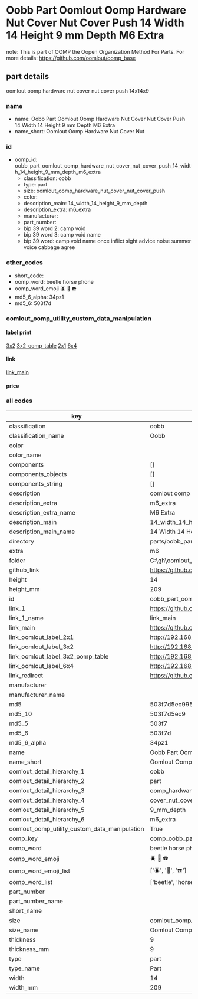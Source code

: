 # Oobb Part Oomlout Oomp Hardware Nut Cover Nut Cover Push 14 Width 14 Height 9 mm Depth M6 Extra  

note: This is part of OOMP the Oopen Organization Method For Parts. For more details: https://github.com/oomlout/oomp_base

##  part details
  



oomlout oomp hardware nut cover nut cover push 14x14x9



### name
* name: Oobb Part Oomlout Oomp Hardware Nut Cover Nut Cover Push 14 Width 14 Height 9 mm Depth M6 Extra
* name_short: Oomlout Oomp Hardware Nut Cover Nut
### id
* oomp_id: oobb_part_oomlout_oomp_hardware_nut_cover_nut_cover_push_14_width_14_height_9_mm_depth_m6_extra
  * classification: oobb
  * type: part
  * size: oomlout_oomp_hardware_nut_cover_nut_cover_push
  * color: 
  * description_main: 14_width_14_height_9_mm_depth
  * description_extra: m6_extra
  * manufacturer: 
  * part_number: 
  * bip 39 word 2: camp void
  * bip 39 word 3: camp void name
  * bip 39 word: camp void name once inflict sight advice noise summer voice cabbage agree

### other_codes
* short_code: 
* oomp_word: beetle horse phone
* oomp_word_emoji :beetle: :horse: :phone:
* md5_6_alpha: 34pz1
* md5_6: 503f7d






### oomlout_oomp_utility_custom_data_manipulation
#### label print
[3x2](http://192.168.1.245:1112/?label=oomp%2034pz1)
[3x2_oomp_table](http://192.168.1.108:1112/?label=oomp%2034pz1)
[2x1](http://192.168.1.242:1112/?label=oomp%2034pz1)
[6x4](http://192.168.1.55:1112/?label=oomp%2034pz1)    

#### link

[link_main](https://github.com/oomlout/oomlout_oobb_version_4_generated_parts/tree/main/navigation_oomp/oobb/part/oomlout_oomp_hardware_nut_cover_nut_cover_push/14_width_14_height_9_mm_depth/m6_extra/part)                              

#### price







### all codes 
| key | value |  
| --- | --- |  
| classification | oobb |  
| classification_name | Oobb |  
| color |  |  
| color_name |  |  
| components | [] |  
| components_objects | [] |  
| components_string | [] |  
| description | oomlout oomp hardware nut cover nut cover push 14x14x9 |  
| description_extra | m6_extra |  
| description_extra_name | M6 Extra |  
| description_main | 14_width_14_height_9_mm_depth |  
| description_main_name | 14 Width 14 Height 9 mm Depth |  
| directory | parts/oobb_part_oomlout_oomp_hardware_nut_cover_nut_cover_push_14_width_14_height_9_mm_depth_m6_extra |  
| extra | m6 |  
| folder | C:\gh\oomlout_oobb_version_4_generated_parts\parts\oobb_part_oomlout_oomp_hardware_nut_cover_nut_cover_push_14_width_14_height_9_mm_depth_m6_extra |  
| github_link | https://github.com/oomlout/oomlout_oomp_part_src/tree/main/parts/oobb_part_oomlout_oomp_hardware_nut_cover_nut_cover_push_14_width_14_height_9_mm_depth_m6_extra |  
| height | 14 |  
| height_mm | 209 |  
| id | oobb_part_oomlout_oomp_hardware_nut_cover_nut_cover_push_14_width_14_height_9_mm_depth_m6_extra |  
| link_1 | https://github.com/oomlout/oomlout_oobb_version_4_generated_parts/tree/main/navigation_oomp/oobb/part/oomlout_oomp_hardware_nut_cover_nut_cover_push/14_width_14_height_9_mm_depth/m6_extra/part |  
| link_1_name | link_main |  
| link_main | https://github.com/oomlout/oomlout_oobb_version_4_generated_parts/tree/main/navigation_oomp/oobb/part/oomlout_oomp_hardware_nut_cover_nut_cover_push/14_width_14_height_9_mm_depth/m6_extra/part |  
| link_oomlout_label_2x1 | http://192.168.1.242:1112/?label=oomp%2034pz1 |  
| link_oomlout_label_3x2 | http://192.168.1.245:1112/?label=oomp%2034pz1 |  
| link_oomlout_label_3x2_oomp_table | http://192.168.1.108:1112/?label=oomp%2034pz1 |  
| link_oomlout_label_6x4 | http://192.168.1.55:1112/?label=oomp%2034pz1 |  
| link_redirect | https://github.com/oomlout/oomlout_oobb_version_4_generated_parts/tree/main/parts/oobb_oomlout_oomp_hardware_nut_cover_nut_cover_push_14_14_09_ex_m6 |  
| manufacturer |  |  
| manufacturer_name |  |  
| md5 | 503f7d5ec995c08320b9b9a925bd6106 |  
| md5_10 | 503f7d5ec9 |  
| md5_5 | 503f7 |  
| md5_6 | 503f7d |  
| md5_6_alpha | 34pz1 |  
| name | Oobb Part Oomlout Oomp Hardware Nut Cover Nut Cover Push 14 Width 14 Height 9 mm Depth M6 Extra |  
| name_short | Oomlout Oomp Hardware Nut Cover Nut |  
| oomlout_detail_hierarchy_1 | oobb |  
| oomlout_detail_hierarchy_2 | part |  
| oomlout_detail_hierarchy_3 | oomp_hardware_nut |  
| oomlout_detail_hierarchy_4 | cover_nut_cover_push |  
| oomlout_detail_hierarchy_5 | 9_mm_depth |  
| oomlout_detail_hierarchy_6 | m6_extra |  
| oomlout_oomp_utility_custom_data_manipulation | True |  
| oomp_key | oomp_oobb_part_oomlout_oomp_hardware_nut_cover_nut_cover_push_14_width_14_height_9_mm_depth_m6_extra |  
| oomp_word | beetle horse phone |  
| oomp_word_emoji | :beetle: :horse: :phone: |  
| oomp_word_emoji_list | [':beetle:', ':horse:', ':phone:'] |  
| oomp_word_list | ['beetle', 'horse', 'phone'] |  
| part_number |  |  
| part_number_name |  |  
| short_name |  |  
| size | oomlout_oomp_hardware_nut_cover_nut_cover_push |  
| size_name | Oomlout Oomp Hardware Nut Cover Nut Cover Push |  
| thickness | 9 |  
| thickness_mm | 9 |  
| type | part |  
| type_name | Part |  
| width | 14 |  
| width_mm | 209 |  
